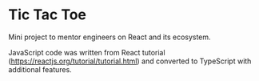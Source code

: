 # Tic Tac Toe

Mini project to mentor engineers on React and its ecosystem.

JavaScript code was written from React tutorial (https://reactjs.org/tutorial/tutorial.html) and converted to TypeScript with additional features.